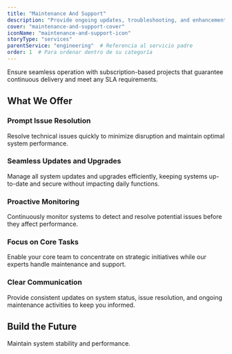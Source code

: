 ```yaml
---
title: "Maintenance And Support"
description: "Provide ongoing updates, troubleshooting, and enhancements to keep software systems robust, secure, and up-to-date."
cover: "maintenance-and-support-cover"
iconName: "maintenance-and-support-icon"
storyType: "services"
parentService: "engineering"  # Referencia al servicio padre
order: 1  # Para ordenar dentro de su categoría
---
```


Ensure seamless operation with subscription-based projects that guarantee continuous delivery and meet any SLA requirements.

## What We Offer

### Prompt Issue Resolution

Resolve technical issues quickly to minimize disruption and maintain optimal system performance.

### Seamless Updates and Upgrades

Manage all system updates and upgrades efficiently, keeping systems up-to-date and secure without impacting daily functions.

### Proactive Monitoring

Continuously monitor systems to detect and resolve potential issues before they affect performance.

### Focus on Core Tasks

Enable your core team to concentrate on strategic initiatives while our experts handle maintenance and support.

### Clear Communication

Provide consistent updates on system status, issue resolution, and ongoing maintenance activities to keep you informed.

## Build the Future

Maintain system stability and performance.
